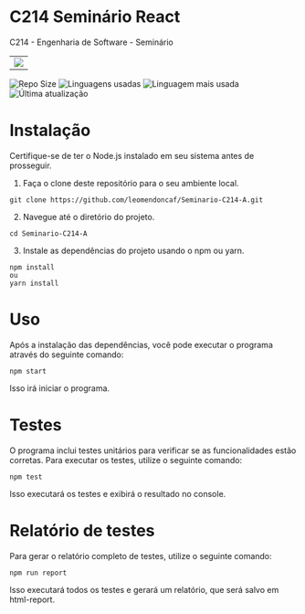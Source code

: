 # C214 Seminário React

C214 - Engenharia de Software - Seminário

<table>
  <tr>
    <td><img src="https://img.shields.io/badge/React-20232A?style=for-the-badge&logo=react&logoColor=61DAFB"></td>
   </tr>
</table>

![Repo Size](https://img.shields.io/github/repo-size/leomendoncaf/Seminario-C214-A)
![Linguagens usadas](https://img.shields.io/github/languages/count/leomendoncaf/Seminario-C214-A)
![Linguagem mais usada](https://img.shields.io/github/languages/top/leomendoncaf/Seminario-C214-A)
![Última atualização](https://img.shields.io/github/last-commit/leomendoncaf/Seminario-C214-A)

# Instalação

Certifique-se de ter o Node.js instalado em seu sistema antes de prosseguir.

1. Faça o clone deste repositório para o seu ambiente local.

```
git clone https://github.com/leomendoncaf/Seminario-C214-A.git
```

2. Navegue até o diretório do projeto.

```
cd Seminario-C214-A
```

3. Instale as dependências do projeto usando o npm ou yarn.

```
npm install
ou
yarn install
```

# Uso

Após a instalação das dependências, você pode executar o programa através do seguinte comando:

```
npm start
```

Isso irá iniciar o programa.

# Testes

O programa inclui testes unitários para verificar se as funcionalidades estão corretas. Para executar os testes, utilize o seguinte comando:

```
npm test
```

Isso executará os testes e exibirá o resultado no console.

# Relatório de testes

Para gerar o relatório completo de testes, utilize o seguinte comando:

```
npm run report
```

Isso executará todos os testes e gerará um relatório, que será salvo em html-report.
